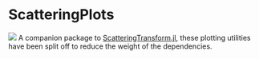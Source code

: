 # ScatteringPlots

[![](https://img.shields.io/badge/docs-dev-blue.svg)](https://dsweber2.github.io/ScatteringTransform.jl/dev/)
A companion package to [ScatteringTransform.jl](https://github.com/dsweber2/ScatteringTransform.jl), these plotting utilities have been split off to reduce the weight of the dependencies.
